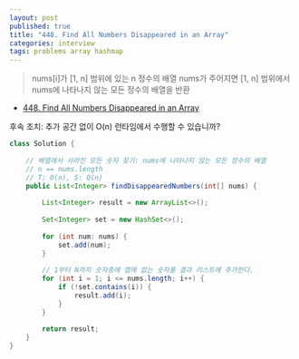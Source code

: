 ```yaml
---
layout: post
published: true
title: "448. Find All Numbers Disappeared in an Array"
categories: interview
tags: problems array hashmap
---
```


> nums[i]가 [1, n] 범위에 있는 n 정수의 배열 nums가 주어지면 [1, n] 범위에서 nums에 나타나지 않는 모든 정수의 배열을 반환

- [448. Find All Numbers Disappeared in an Array](https://leetcode.com/problems/find-all-numbers-disappeared-in-an-array/)

후속 조치: 추가 공간 없이 O(n) 런타임에서 수행할 수 있습니까?

```java
class Solution {
    
    // 배열에서 사라진 모든 숫자 찾기: nums에 나타나지 않는 모든 정수의 배열
    // n == nums.length
    // T: O(n), S: O(n) 
    public List<Integer> findDisappearedNumbers(int[] nums) {
        
        List<Integer> result = new ArrayList<>();
        
        Set<Integer> set = new HashSet<>();
        
        for (int num: nums) {
            set.add(num);
        }
        
        // 1부터 N까지 숫자중에 맵에 없는 숫자를 결과 리스트에 추가한다.
        for (int i = 1; i <= nums.length; i++) {
            if (!set.contains(i)) {
                result.add(i);
            }
        }
        
        return result;
    }
}
```